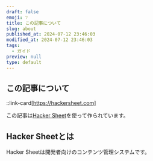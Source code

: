 ```yaml
---
draft: false
emoji: ❔
title: この記事について
slug: about
published_at: 2024-07-12 23:46:03
modified_at: 2024-07-12 23:46:03
tags:
  - ガイド
preview: null
type: default
---
```


## この記事について

::link-card[https://hackersheet.com]

この記事は[Hacker Sheet](https://hackersheet.com)を使って作られています。

## Hacker Sheetとは

Hacker Sheetは開発者向けのコンテンツ管理システムです。
